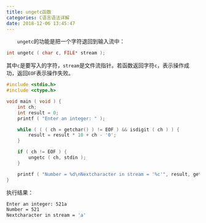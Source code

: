 ```yaml
---
title: ungetc函数
categories: C语言语法详解
date: 2018-12-06 13:45:47
---
```

&emsp;&emsp;`ungetc`的功能是把一个字符退回到输入流中：<!--more-->

``` cpp
int ungetc ( char c, FILE* stream );
```

其中`c`是要写入的字符，`stream`是文件流指针。若函数返回字符`c`，表示操作成功，返回`EOF`表示操作失败。

``` cpp
#include <stdio.h>
#include <ctype.h>

void main ( void ) {
    int ch;
    int result = 0;
    printf ( "Enter an integer: " );

    while ( ( ( ch = getchar() ) != EOF ) && isdigit ( ch ) ) {
        result = result * 10 + ch - '0';
    }

    if ( ch != EOF ) {
        ungetc ( ch, stdin );
    }

    printf ( "Number = %d\nNextcharacter in stream = '%c'", result, getchar() );
}
```

执行结果：

``` bash
Enter an integer: 521a
Number = 521
Nextcharacter in stream = 'a'
```